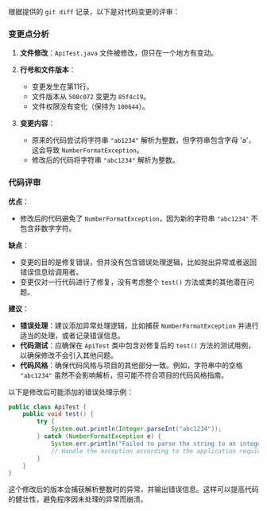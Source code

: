 根据提供的 `git diff` 记录，以下是对代码变更的评审：

### 变更点分析

1. **文件修改**：`ApiTest.java` 文件被修改，但只在一个地方有变动。

2. **行号和文件版本**：
   - 变更发生在第11行。
   - 文件版本从 `508c072` 变更为 `85f4c19`。
   - 文件权限没有变化（保持为 `100644`）。

3. **变更内容**：
   - 原来的代码尝试将字符串 `"ab1234"` 解析为整数，但字符串包含字母 'a'，这会导致 `NumberFormatException`。
   - 修改后的代码将字符串 `"abc1234"` 解析为整数。

### 代码评审

**优点**：
- 修改后的代码避免了 `NumberFormatException`，因为新的字符串 `"abc1234"` 不包含非数字字符。

**缺点**：
- 变更的目的是修复错误，但并没有包含错误处理逻辑，比如抛出异常或者返回错误信息给调用者。
- 变更仅对一行代码进行了修复，没有考虑整个 `test()` 方法或类的其他潜在问题。

**建议**：
- **错误处理**：建议添加异常处理逻辑，比如捕获 `NumberFormatException` 并进行适当的处理，或者记录错误信息。
- **代码测试**：应确保在 `ApiTest` 类中包含对修复后的 `test()` 方法的测试用例，以确保修改不会引入其他问题。
- **代码风格**：确保代码风格与项目的其他部分一致。例如，字符串中的空格 `"abc1234"` 虽然不会影响解析，但可能不符合项目的代码风格指南。

以下是修改后可能添加的错误处理示例：

```java
public class ApiTest {
    public void test() {
        try {
            System.out.println(Integer.parseInt("abc1234"));
        } catch (NumberFormatException e) {
            System.err.println("Failed to parse the string to an integer: " + e.getMessage());
            // Handle the exception according to the application requirements
        }
    }
}
```

这个修改后的版本会捕获解析整数时的异常，并输出错误信息。这样可以提高代码的健壮性，避免程序因未处理的异常而崩溃。